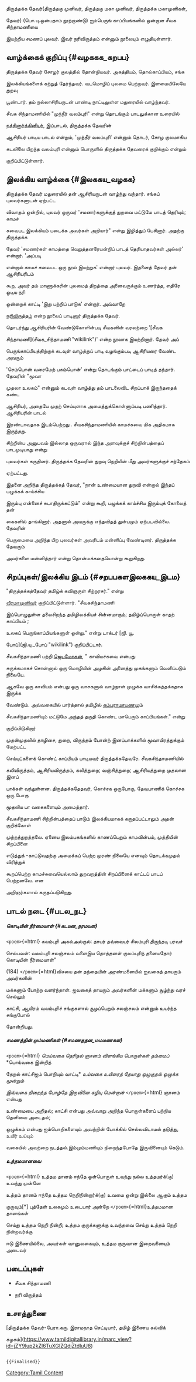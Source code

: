 திருத்தக்க தேவர்(திருத்தகு முனிவர், திருத்தகு மகா முனிவர், திருத்தக்க மகாமுனிகள்,
தேவர்) (பொ.யு.ஒன்பதாம் நூற்றாண்டு) ஐம்பெருங் காப்பியங்களில் ஒன்றான சீவக சிந்தாமணியை
இயற்றிய சமணப் புலவர். இவர் நரிவிருத்தம் என்னும் நூலையும் எழுதியுள்ளார்.

## வாழ்க்கைக் குறிப்பு {#வழககக_கறபப}

திருத்தக்க தேவர் சோழர் குலத்தில் தோன்றியவர். அகத்தியம், தொல்காப்பியம், சங்க
இலக்கியங்களைக் கற்றுத் தேர்ந்தவர். வடமொழிப் புலமை பெற்றவர். இளமையிலேயே துறவு
பூண்டார். தம் நல்லாசிரியருடன் பாண்டி நாட்டிலுள்ள மதுரையில் வாழ்ந்தவர்.

சீவக சிந்தாமணியில்‌ "முந்நீர்‌ வலம்புரி" என்று தொடங்கும்‌ பாடலுக்கான உரையில்
[நச்சினார்க்கினியர்‌](நச்சினார்க்கினியர் "wikilink"), இப்பாடல்‌, திருத்தக்க தேவரின்‌
ஆசிரியர்‌ பாடிய பாடல்‌ என்றும்‌, \'முந்தீர்‌ வலம்புரி\' என்னும்‌ தொடர்‌, சோழ குலமாகிய
கடலிலே பிறந்த வலம்புரி என்னும்‌ பொருளில்‌ திருத்தக்க தேவரைக்‌ குறிக்கும்‌ என்றும்‌
குறிப்பிட்டுள்ளார்‌.

## இலக்கிய வாழ்க்கை {#இலககய_வழகக}

திருத்தக்க தேவர் மதுரையில் தன் ஆசிரியருடன் வாழ்ந்து வந்தார். சங்கப் புலவர்களுடன் ஏற்பட்ட
விவாதம் ஒன்றில், புலவர் ஒருவர் 'சமணர்களுக்குத் துறவை மட்டுமே பாடத் தெரியும்; காமச்
சுவைபட இலக்கியம் படைக்க அவர்கள் அறியார்" என்று இழித்துப் பேசினார். அதற்கு திருத்தக்க
தேவர் 'சமணர்கள் காமத்தை வெறுத்தனரேயன்றிப் பாடத் தெரியாதவர்கள் அல்லர்' என்றார். 'அப்படி
என்றால் காமச் சுவைபட ஒரு நூல் இயற்றுக' என்றார் புலவர். இதனைத் தேவர் தன் ஆசிரியரிடம்
கூற, அவர் தம் மாணாக்கரின் புலமைத் திறத்தை அனைவருக்கும் உணர்த்த, எதிரே ஓடிய நரி
ஒன்றைக் காட்டி 'இது பற்றிப் பாடுக' என்றார். அவ்வாறே
[நரிவிருத்தம்](நரிவிருத்தம் "wikilink") என்ற நூலைப் பாடினார் திருத்தக்க தேவர்.

தொடர்ந்து ஆசிரியரின் வேண்டுகோளின்படி சீவகனின் வரலற்றை '[சீவக
சிந்தாமணி](சீவக_சிந்தாமணி "wikilink")' என்ற நூலாக இயற்றினார். தேவர் அப்
பெருங்காப்பியத்திற்குக் கடவுள் வாழ்த்துப் பாடி வழங்கும்படி ஆசிரியரை வேண்ட அவரும்
'செம்பொன் வரைமேற் பசும்பொன்' என்று தொடங்கும் பாட்டைப் பாடித் தந்தார். தேவரின் \"மூவா
முதலா உலகம்\" என்னும் கடவுள் வாழ்த்து தம் பாடலைவிட சிறப்பாக் இருந்ததைக் கண்ட
ஆசிரியர், அதையே முதற் செய்யுளாக அமைத்துக்கொள்ளும்படி பணித்தார். ஆசிரியரின் பாடல்
இரண்டாவதாக இடம்பெற்றது . சீவகசிந்தாமணியில் காமச்சுவை மிக அதிகமாக இருந்தது.
சிற்றின்ப அனுபவம் இல்லாத ஒருவரால் இந்த அளவுக்குச் சிற்றின்பத்தைப் பாடமுடியாது என்று
புலவர்கள் கருதினர். திருத்தக்க தேவரின் துறவு நெறியின் மீது அவர்களுக்குச் சந்தேகம்
ஏற்பட்டது.

இதனை அறிந்த திருத்தக்கத் தேவர், "நான் உண்மையான துறவி என்றால் இந்தப் பழுக்கக் காய்ச்சிய
இரும்பு என்னைச் சுடாதிருக்கட்டும்" என்று கூறி, பழுக்கக் காய்ச்சிய இரும்புக் கோலைத் தன்
கைகளில் தாங்கினார். அதனால் அவருக்கு எந்தவிதத் துன்பமும் ஏற்படவில்லை. தேவரின்
பெருமையை அறிந்த பிற புலவர்கள் அவரிடம் மன்னிப்பு வேண்டினர். திருத்தக்க தேவரும்
அவர்களை மன்னித்தார் என்று தொன்மக்கதையொன்று கூறுகிறது.

## சிறப்புகள்/இலக்கிய இடம் {#சறபபகளஇலககய_இடம}

\"திருத்தக்கத்தேவர் தமிழ்க் கவிஞருள் சிற்றரசர்.\" என்று
[வீரமாமுனிவர்](வீரமாமுனிவர் "wikilink") குறிப்பிட்டுள்ளார். \"சீவகசிந்தாமணி
இப்பொழுதுள்ள தலைசிறந்த தமிழிலக்கியச் சின்னமாகும்; தமிழ்ப்பொருள் காதற் காப்பியம் ;
உலகப் பெருங்காப்பியங்களுள் ஒன்று.\" என்று டாக்டர் [ஜி. யூ.
போப்](ஜி.யு._போப் "wikilink") குறிப்பிட்டார்.

சீவகசிந்தாமணி பற்றி [ஜெயமோகன்](ஜெயமோகன் "wikilink"), " காவியச்சுவை என்பது
சுருக்கமாகச் சொன்னால் ஒரு மொழியின் அழகின் அனைத்து முகங்களும் வெளிப்படும் நிலையே.
ஆகவே ஒரு காவியம் என்பது ஒரு வாசகனால் வாழ்நாள் முழுக்க வாசிக்கத்தக்கதாக இருக்க
வேண்டும். அவ்வகையில் பார்த்தால் தமிழில் [கம்பராமாயணம](கம்பராமாயணம் "wikilink")ும்
சீவகசிந்தாமணியும் மட்டுமே அந்தத் தகுதி கொண்ட மாபெரும் காப்பியங்கள்.\" என்று
குறிப்பிடுகிறார்

முதன்முதலில் தாழிசை, துறை, விருத்தம்‌ போன்ற் இனப்பாக்களில்‌ மூவாயிரத்துக்கும்‌ மேற்பட்ட
செய்யுட்‌களைக்‌ கொண்ட்‌ காப்பியம்‌ பாடியவர்‌ திருத்தக்கதேவரே. சீவகசிந்தாமணியில்‌
கலிவிருத்தம்‌, ஆசிரியவிருத்தம்‌, கலித்துறை; வஞ்சித்துறை; ஆசிரியத்துறை முதலான இனப்‌
பாக்கள்‌ வந்துள்ளன. திருத்தக்கதேதவர்‌, கொச்சக ஒருபோகு, தேவபாணிக்‌ கொச்சக ஒரு போகு
மூதலிய பா வகைகளையும்‌ அமைத்தார்.

சீவகசிந்தாமணி சிற்றின்பத்தைப் பாடும் இலக்கியமாகக் கருதப்பட்டாலும் அதன் குறிக்கோள்‌
முற்றத்துறத்தலே. ஏனைய இலம்பகங்களில்‌ காணப்பெறும்‌ காமவின்பம்‌, முத்தியின்‌ சிறப்பினை
எடுத்துக்‌ -காட்டுவதற்கு அமைக்கப்‌ பெற்ற முரண்‌ நிலையே எனவும் தொடக்கமுதல்‌ விரித்துக்‌
கூறப்பெற்ற காமச்‌சுவையெல்லாம்‌ துறவறத்தின்‌ சிறப்பினைக்‌ காட்டப்‌ பாடப்‌ பெற்றனவே. என
அறிஞர்களால் கருதப்படுகிறது.

## பாடல் நடை {#படல_நட}

##### கொடியின் நீர்மையாள் {#கடயன_நரமயள}

`<poem>`{=html} கலம்புரி அகல்‌அல்குல்‌: தாயர்‌ தவ்வையர்‌ சிலம்புரி திருந்தடி பரவச்‌
செல்பவள்‌: வலம்புரி சலஞ்சலம்‌ வளைஇய தொத்தனள்‌ குலம்புரிந்‌ தனையதோர்‌ கொடியின்‌ நீர்மையாள்‌"
(184) `</poem>`{=html}விசயை தன்‌ தந்தையின்‌ அரண்மனையில்‌ ஐவகைத்‌ தாயரும்‌ அவர்களின்‌
மக்களும்‌ போற்ற வளர்ந்தாள்‌. ஐவகைத்‌ தாயரும்‌ அவர்களின்‌ மக்களும்‌ சூழ்ந்து வரச்‌ செல்லும்‌
காட்சி, ஆயிரம்‌ வலம்புரிச்‌ சங்குகளால்‌ சூழப்பெறும்‌ சலஞ்சலம்‌ என்னும்‌ உயர்ந்த சங்குபோல்‌
தோன்றியது.

##### சமணத்தின் மும்மணிகள் {#சமணததன_மமமணகள}

`<poem>`{=html} *மெய்வகை தெரிதல் ஞானம் விளங்கிய பொருள்கள் தம்மைப்* *பொய்வகை இன்றித்
தேறல் காட்சிஐம் பொறியும் வாட்டி* *உய்வகை உயிரைத் தேயாது ஒழுகுதல் ஒழுக்க மூன்றும்*
*இவ்வகை நிறைந்த போழ்தே இருவினை கழியு மென்றான்* `</poem>`{=html} ஞானம் என்பது
உண்மையை அறிதல்; காட்சி என்பது அவ்வாறு அறிந்த பொருள்களைப் பற்றிய தெளிவை அடைதல்;
ஒழுக்கம் என்பது ஐம்பொறிகளையும் அவற்றின் போக்கில் செல்லவிடாமல் தடுத்து, உயிர் உய்யும்
வகையில் அவற்றை நடத்தல்.இம்மும்மணியும் நிறைந்தபோதே இருவினையும் கெடும்.

##### உத்தமமானவை

`<poem>`{=html} உத்தம தானம் ஈந்தே ஒள்பொருள் உவந்து நல்ல உத்தமர்க்(கு) உவந்து முன்னே
உத்தம் தானம் ஈந்தே உத்தம நெறிநின்றார்க்(கு) உவமை ஒன்று இல்லை ஆகும் உத்தம
குருவும்\[\*\] புத்தேள் உலகமும் உடையார் அன்றே `</poem>`{=html}உத்தமமான தானங்கள்
செய்து உத்தம நெறி நின்றி, உத்தம குருக்களுக்கு உவந்தவை செய்து உத்தம் நெறி நின்றவர்க்கு
ஈடு இணையில்லை, அவர்கள் வானுலகையும், உத்தம குருவான இறைவனையும் அடைவர்

## படைப்புகள்

-   சீவக சிந்தாமணி
-   நரி விருத்தம்

## உசாத்துணை

[திருத்தக்க தேவர்-பேரா.கரு. இராமநாத செட்டியார், தமிழ் இணைய கல்விக்
கழகம்](https://www.tamildigitallibrary.in/marc_view?id=jZY9lup2kZl6TuXGlZQdjZtdluU8)

```{=mediawiki}
{{Finalised}}
```
[Category:Tamil Content](Category:Tamil_Content "wikilink")
